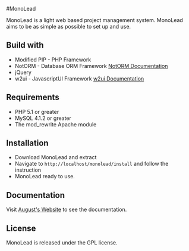 #MonoLead

MonoLead is a light web based project management system. MonoLead aims to be as simple as possible to set up and use.

## Build with

* Modified PIP - PHP Framework
* NotORM - Database ORM Framework [NotORM Documentation](http://www.notorm.com/)
* jQuery 
* w2ui - JavascriptUI Framework [w2ui Documentation](http://w2ui.com/)

## Requirements

* PHP 5.1 or greater
* MySQL 4.1.2 or greater
* The mod_rewrite Apache module

## Installation

* Download MonoLead and extract
* Navigate to `http://localhost/monolead/install` and follow the instruction
* MonoLead ready to use.

## Documentation

Visit [August's Website](asw.web.id) to see the documentation.

## License

MonoLead is released under the GPL license.
